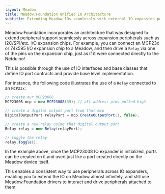 ```yaml
---
layout: Meadow
title: Meadow.Foundation Unified IO Architecture
subtitle: Extending Meadow IOs seamlessly with external IO expansion peripherals via the Unified IO pattern.
---
```


Meadow.Foundation incorporates an architecture that was designed to extend peripheral support seamlessly across expansion peripherals such as I2C/SPI/etc. I/O expansion chips. For example, you can connect an MCP23x or 74x595 I/O expansion chip to a Meadow, and then drive a `Relay` via one of the pins on the expansion chip, just as if it were connected directly to the Netduino!

This is possible through the use of IO interfaces and base classes that define IO port contracts and provide base level implementation.

For instance, the following code illustrates the use of a `Relay` connected to an `MCP23x`:

```csharp
// create our MCP23008
MCP23008 mcp = new MCP23008(39); // all address pins pulled high

// create a digital output port from that mcp
DigitalOutputPort relayPort = mcp.CreateOutputPort(1, false);

// create a new relay using that digital output port
Relay relay = new Relay(relayPort);

// toggle the relay
relay.Toggle();
```

In the example above, once the MCP23008 IO expander is initialized, ports can be created on it and used just like a port created directly on the Meadow device itself.

This enables a consistent way to use peripherals across IO expanders, enabling you to extend the IO on Meadow almost infinitely, and still use Meadow.Foundation drivers to interact and drive peripherals attached to them.